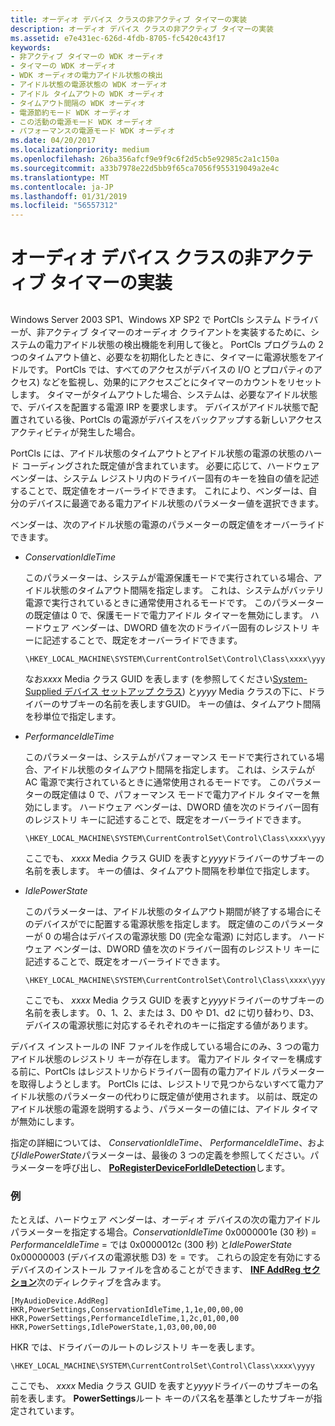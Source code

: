 ```yaml
---
title: オーディオ デバイス クラスの非アクティブ タイマーの実装
description: オーディオ デバイス クラスの非アクティブ タイマーの実装
ms.assetid: e7e431ec-626d-4fdb-8705-fc5420c43f17
keywords:
- 非アクティブ タイマーの WDK オーディオ
- タイマーの WDK オーディオ
- WDK オーディオの電力アイドル状態の検出
- アイドル状態の電源状態の WDK オーディオ
- アイドル タイムアウトの WDK オーディオ
- タイムアウト間隔の WDK オーディオ
- 電源節約モード WDK オーディオ
- この活動の電源モード WDK オーディオ
- パフォーマンスの電源モード WDK オーディオ
ms.date: 04/20/2017
ms.localizationpriority: medium
ms.openlocfilehash: 26ba356afcf9e9f9c6f2d5cb5e92985c2a1c150a
ms.sourcegitcommit: a33b7978e22d5bb9f65ca7056f955319049a2e4c
ms.translationtype: MT
ms.contentlocale: ja-JP
ms.lasthandoff: 01/31/2019
ms.locfileid: "56557312"
---
```

# <a name="audio-device-class-inactivity-timer-implementation"></a>オーディオ デバイス クラスの非アクティブ タイマーの実装


## <span id="audio_device_class_inactivity_timer_implementation"></span><span id="AUDIO_DEVICE_CLASS_INACTIVITY_TIMER_IMPLEMENTATION"></span>


Windows Server 2003 SP1、Windows XP SP2 で PortCls システム ドライバーが、非アクティブ タイマーのオーディオ クライアントを実装するために、システムの電力アイドル状態の検出機能を利用して後と。 PortCls プログラムの 2 つのタイムアウト値と、必要なを初期化したときに、タイマーに電源状態をアイドルです。 PortCls では、すべてのアクセスがデバイスの I/O とプロパティのアクセス) などを監視し、効果的にアクセスごとにタイマーのカウントをリセットします。 タイマーがタイムアウトした場合、システムは、必要なアイドル状態で、デバイスを配置する電源 IRP を要求します。 デバイスがアイドル状態で配置されている後、PortCls の電源がデバイスをバックアップする新しいアクセス アクティビティが発生した場合。

PortCls には、アイドル状態のタイムアウトとアイドル状態の電源の状態のハード コーディングされた既定値が含まれています。 必要に応じて、ハードウェア ベンダーは、システム レジストリ内のドライバー固有のキーを独自の値を記述することで、既定値をオーバーライドできます。 これにより、ベンダーは、自分のデバイスに最適である電力アイドル状態のパラメーター値を選択できます。

ベンダーは、次のアイドル状態の電源のパラメーターの既定値をオーバーライドできます。

-   *ConservationIdleTime*

    このパラメーターは、システムが電源保護モードで実行されている場合、アイドル状態のタイムアウト間隔を指定します。 これは、システムがバッテリ電源で実行されているときに通常使用されるモードです。 このパラメーターの既定値は 0 で、保護モードで電力アイドル タイマーを無効にします。 ハードウェア ベンダーは、DWORD 値を次のドライバー固有のレジストリ キーに記述することで、既定をオーバーライドできます。

    ```inf
    \HKEY_LOCAL_MACHINE\SYSTEM\CurrentControlSet\Control\Class\xxxx\yyyy\PowerSettings\ConservationIdleTime
    ```

    なお*xxxx* Media クラス GUID を表します (を参照してください[System-Supplied デバイス セットアップ クラス](https://msdn.microsoft.com/library/windows/hardware/ff553419)) と*yyyy* Media クラスの下に、ドライバーのサブキーの名前を表しますGUID。 キーの値は、タイムアウト間隔を秒単位で指定します。

-   *PerformanceIdleTime*

    このパラメーターは、システムがパフォーマンス モードで実行されている場合、アイドル状態のタイムアウト間隔を指定します。 これは、システムが AC 電源で実行されているときに通常使用されるモードです。 このパラメーターの既定値は 0 で、パフォーマンス モードで電力アイドル タイマーを無効にします。 ハードウェア ベンダーは、DWORD 値を次のドライバー固有のレジストリ キーに記述することで、既定をオーバーライドできます。

    ```inf
    \HKEY_LOCAL_MACHINE\SYSTEM\CurrentControlSet\Control\Class\xxxx\yyyy\PowerSettings\PerformanceIdleTime
    ```

    ここでも、 *xxxx* Media クラス GUID を表すと*yyyy*ドライバーのサブキーの名前を表します。 キーの値は、タイムアウト間隔を秒単位で指定します。

-   *IdlePowerState*

    このパラメーターは、アイドル状態のタイムアウト期間が終了する場合にそのデバイスがでに配置する電源状態を指定します。 既定値のこのパラメーターが 0 の場合はデバイスの電源状態 D0 (完全な電源) に対応します。 ハードウェア ベンダーは、DWORD 値を次のドライバー固有のレジストリ キーに記述することで、既定をオーバーライドできます。

    ```inf
    \HKEY_LOCAL_MACHINE\SYSTEM\CurrentControlSet\Control\Class\xxxx\yyyy\PowerSettings\IdlePowerState
    ```

    ここでも、 *xxxx* Media クラス GUID を表すと*yyyy*ドライバーのサブキーの名前を表します。 0、1、2、または 3、D0 や D1、d2 に切り替わり、D3、デバイスの電源状態に対応するそれぞれのキーに指定する値があります。

デバイス インストールの INF ファイルを作成している場合にのみ、3 つの電力アイドル状態のレジストリ キーが存在します。 電力アイドル タイマーを構成する前に、PortCls はレジストリからドライバー固有の電力アイドル パラメーターを取得しようとします。 PortCls には、レジストリで見つからないすべて電力アイドル状態のパラメーターの代わりに既定値が使用されます。 以前は、既定のアイドル状態の電源を説明するよう、パラメーターの値には、アイドル タイマが無効にします。

指定の詳細については、 *ConservationIdleTime*、 *PerformanceIdleTime*、および*IdlePowerState*パラメーターは、最後の 3 つの定義を参照してください。パラメーターを呼び出し、 [ **PoRegisterDeviceForIdleDetection**](https://msdn.microsoft.com/library/windows/hardware/ff559721)します。

### <a name="span-idexamplespanspan-idexamplespan-example"></a><span id="example"></span><span id="EXAMPLE"></span> 例

たとえば、ハードウェア ベンダーは、オーディオ デバイスの次の電力アイドル パラメーターを指定する場合。*ConservationIdleTime* 0x0000001e (30 秒) = *PerformanceIdleTime* = では 0x0000012c (300 秒) と*IdlePowerState* 0x00000003 (デバイスの電源状態 D3) を = です。 これらの設定を有効にするデバイスのインストール ファイルを含めることができます、 [ **INF AddReg セクション**](https://msdn.microsoft.com/library/windows/hardware/ff546320)次のディレクティブを含みます。

```inf
[MyAudioDevice.AddReg]
HKR,PowerSettings,ConservationIdleTime,1,1e,00,00,00
HKR,PowerSettings,PerformanceIdleTime,1,2c,01,00,00
HKR,PowerSettings,IdlePowerState,1,03,00,00,00
```

HKR では、ドライバーのルートのレジストリ キーを表します。

```inf
\HKEY_LOCAL_MACHINE\SYSTEM\CurrentControlSet\Control\Class\xxxx\yyyy
```

ここでも、 *xxxx* Media クラス GUID を表すと*yyyy*ドライバーのサブキーの名前を表します。 **PowerSettings**ルート キーのパス名を基準としたサブキーが指定されています。

 

 




